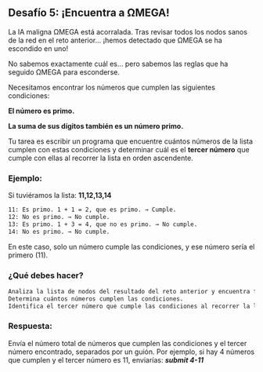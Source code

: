 ## Desafío 5: ¡Encuentra a ΩMEGA!

La IA maligna ΩMEGA está acorralada. Tras revisar todos los nodos sanos de la red en el reto anterior... ¡hemos detectado que ΩMEGA se ha escondido en uno!

No sabemos exactamente cuál es... pero sabemos las reglas que ha seguido ΩMEGA para esconderse.

Necesitamos encontrar los números que cumplen las siguientes condiciones:


**El número es primo.**

**La suma de sus dígitos también es un número primo.**

Tu tarea es escribir un programa que encuentre cuántos números de la lista cumplen con estas condiciones y determinar cuál es el **tercer número** que cumple con ellas al recorrer la lista en orden ascendente.

### Ejemplo:

Si tuviéramos la lista: **11,12,13,14**

```bash
11: Es primo. 1 + 1 = 2, que es primo. → Cumple.
12: No es primo. → No cumple.
13: Es primo. 1 + 3 = 4, que no es primo. → No cumple.
14: No es primo. → No cumple.
```

En este caso, solo un número cumple las condiciones, y ese número sería el primero (11).

### ¿Qué debes hacer?

```bash
Analiza la lista de nodos del resultado del reto anterior y encuentra todos los números que cumplen las condiciones.
Determina cuántos números cumplen las condiciones.
Identifica el tercer número que cumple las condiciones al recorrer la lista en orden ascendente.
```

### Respuesta:

Envía el número total de números que cumplen las condiciones y el tercer número encontrado, separados por un guión. Por ejemplo, si hay 4 números que cumplen y el tercer número es 11, enviarías: ***submit 4-11***